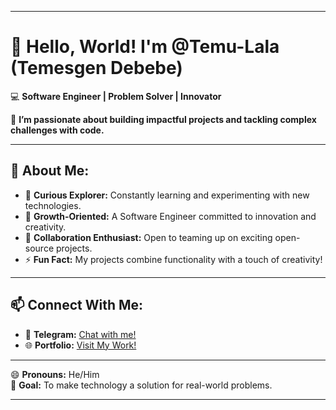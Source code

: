 
---

# 👋 Hello, World! I'm **@Temu-Lala** (Temesgen Debebe)  

💻 **Software Engineer | Problem Solver | Innovator**  

🚀 **I’m passionate about building impactful projects and tackling complex challenges with code.**  

---

## 🌟 About Me:  
- 👀 **Curious Explorer:** Constantly learning and experimenting with new technologies.  
- 🌱 **Growth-Oriented:** A Software Engineer committed to innovation and creativity.  
- 💞️ **Collaboration Enthusiast:** Open to teaming up on exciting open-source projects.  
- ⚡ **Fun Fact:** My projects combine functionality with a touch of creativity!  

---

## 📫 Connect With Me:  
- 💬 **Telegram:** [Chat with me!](https://t.me/TD_lala)  
- 🌐 **Portfolio:** [Visit My Work!](https://temesgen-lala.vercel.app/)  

---

😄 **Pronouns:** He/Him  
🎯 **Goal:** To make technology a solution for real-world problems.  

---

<!---
Temu-Lala/Temu-Lala is a ✨ special ✨ repository because its `README.md` (this file) appears on your GitHub profile.
You can click the Preview link to take a look at your changes.
--->

